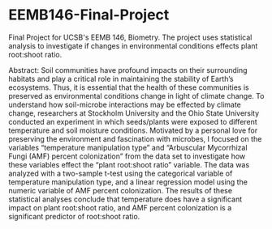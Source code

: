 # EEMB146-Final-Project
Final Project for UCSB's EEMB 146, Biometry. The project uses statistical analysis to investigate if changes in environmental conditions effects plant root:shoot ratio. 

Abstract: 
Soil communities have profound impacts on their surrounding habitats and play a critical role in maintaining the stability of Earth’s ecosystems. Thus, it is essential that the health of these communities is preserved as environmental conditions change in light of climate change. To understand how soil-microbe interactions may be effected by climate change, researchers at Stockholm University and the Ohio State University conducted an experiment in which seeds/plants were exposed to different temperature and soil moisture conditions. Motivated by a personal love for preserving the environment and fascination with microbes, I focused on the variables “temperature manipulation type” and “Arbuscular Mycorrhizal Fungi (AMF) percent colonization” from the data set to investigate how these variables effect the “plant root:shoot ratio” variable. The data was analyzed with a two-sample t-test using the categorical variable of temperature manipulation type, and a linear regression model using the numeric variable of AMF percent colonization. The results of these statistical analyses conclude that temperature does have a significant impact on plant root:shoot ratio, and AMF percent colonization is a significant predictor of root:shoot ratio.
